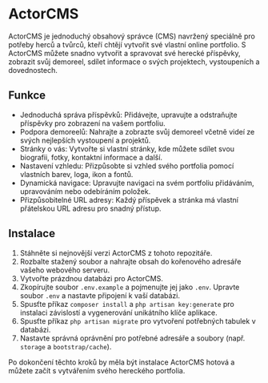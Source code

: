 ActorCMS
=======

ActorCMS je jednoduchý obsahový správce (CMS) navržený speciálně pro potřeby herců a tvůrců, kteří chtějí vytvořit své vlastní online portfolio. S ActorCMS můžete snadno vytvořit a spravovat své herecké příspěvky, zobrazit svůj demoreel, sdílet informace o svých projektech, vystoupeních a dovednostech.

Funkce
-------
- Jednoduchá správa příspěvků: Přidávejte, upravujte a odstraňujte příspěvky pro zobrazení na vašem portfoliu.
- Podpora demoreelů: Nahrajte a zobrazte svůj demoreel včetně videí ze svých nejlepších vystoupení a projektů.
- Stránky o vás: Vytvořte si vlastní stránky, kde můžete sdílet svou biografii, fotky, kontaktní informace a další.
- Nastavení vzhledu: Přizpůsobte si vzhled svého portfolia pomocí vlastních barev, loga, ikon a fontů.
- Dynamická navigace: Upravujte navigaci na svém portfoliu přidáváním, upravováním nebo odebíráním položek.
- Přizpůsobitelné URL adresy: Každý příspěvek a stránka má vlastní přátelskou URL adresu pro snadný přístup.

Instalace
-------
1. Stáhněte si nejnovější verzi ActorCMS z tohoto repozitáře.
2. Rozbalte stažený soubor a nahrajte obsah do kořenového adresáře vašeho webového serveru.
3. Vytvořte prázdnou databázi pro ActorCMS.
4. Zkopírujte soubor `.env.example` a pojmenujte jej jako `.env`. Upravte soubor `.env` a nastavte připojení k vaší databázi.
5. Spusťte příkaz `composer install` a `php artisan key:generate` pro instalaci závislostí a vygenerování unikátního klíče aplikace.
6. Spusťte příkaz `php artisan migrate` pro vytvoření potřebných tabulek v databázi.
7. Nastavte správná oprávnění pro potřebné adresáře a soubory (např. `storage` a `bootstrap/cache`).

Po dokončení těchto kroků by měla být instalace ActorCMS hotová a můžete začít s vytvářením svého hereckého portfolia.

